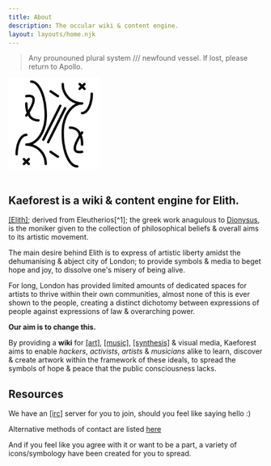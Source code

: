 ```yaml
---
title: About
description: The occular wiki & content engine.
layout: layouts/home.njk
---
```


> Any prounouned plural system /// newfound vessel. If lost, please return to Apollo.

<img style="min-width: 180px; max-width: 16%;" alt="Icon of Elith" src="/static/icons/about_icon.png"/>
<br/>
<br/>

## Kaeforest is a wiki & content engine for Elith.

[[Elith]](/elith); derived from Eleutherios[^1]; the greek work anagulous to [Dionysus](<https://en.wikipedia.org/wiki/Dionysus>), is the moniker given to the collection of philosophical beliefs & overall aims to its artistic movement.

The main desire behind Elith is to express of artistic liberty amidst the dehumanising & abject city of London; to provide symbols & media to beget hope and joy, to dissolve one's misery of being alive.

For long, London has provided limited amounts of dedicated spaces for artists to thrive within their own communities, almost none of this is ever shown to the people, creating a distinct dichotomy between expressions of people against expressions of law & overarching power.

__Our aim is to change this.__

By providing a __wiki__ for [[art]](/art), [[music]](/audio), [[synthesis]](/audio/posts/synthesis) & visual media, Kaeforest aims to enable *hackers*, *activists*, *artists* & *musicians* alike to learn, discover & create artwork within the framework of these ideals, to spread the symbols of hope & peace that the public consciousness lacks.

## Resources

We have an [[irc]](./irc) server for you to join, should you feel like saying hello :)

Alternative methods of contact are listed [here](./contact)

And if you feel like you agree with it or want to be a part, a variety of icons/symbology have been created for you to spread.

